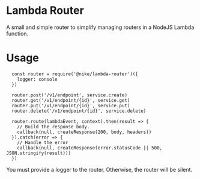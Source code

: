 # Lambda Router

A small and simple router to simplify managing routers in a NodeJS Lambda function.

# Usage

      const router = require('@nike/lambda-router')({
        logger: console
      })
      
      router.post('/v1/endpoint', service.create)
      router.get('/v1/endpoint/{id}', service.get)
      router.put('/v1/endpoint/{id}', service.put)
      router.delete('/v1/endpoint/{id}', service.delete)
        
      router.route(lambdaEvent, context).then(result => {
        // Build the response body.        
        callback(null, createResponse(200, body, headers))
      }).catch(error => {
        // Handle the error
        callback(null, createResponse(error.statusCode || 500, JSON.stringify(result)))
      })

You must provide a logger to the router. Otherwise, the router will be silent.